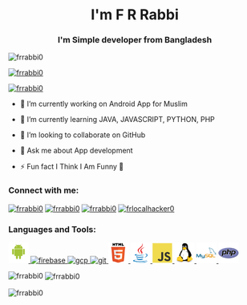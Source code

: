 <h1 align="center">I'm F R Rabbi</h1>
<h3 align="center">I'm Simple developer from Bangladesh</h3>

<p align="left"> <img src="https://komarev.com/ghpvc/?username=frrabbi0&label=Profile%20views&color=0e75b6&style=flat" alt="frrabbi0" /> </p>

<p align="left"> <a href="https://github.com/ryo-ma/github-profile-trophy"><img src="https://github-profile-trophy.vercel.app/?username=frrabbi0" alt="frrabbi0" /></a> </p>

<p align="left"> <a href="https://twitter.com/frrabbi0" target="blank"><img src="https://img.shields.io/twitter/follow/frrabbi0?logo=twitter&style=for-the-badge" alt="frrabbi0" /></a> </p>

- 🔭 I’m currently working on Android App for Muslim

- 🌱 I’m currently learning JAVA, JAVASCRIPT, PYTHON, PHP

- 👯 I’m looking to collaborate on GitHub

- 💬 Ask me about App development

- ⚡ Fun fact I Think I Am Funny 👀

<h3 align="left">Connect with me:</h3>
<p align="left">
<a href="https://twitter.com/frrabbi0" target="blank"><img align="center" src="https://raw.githubusercontent.com/rahuldkjain/github-profile-readme-generator/master/src/images/icons/Social/twitter.svg" alt="frrabbi0" height="30" width="40" /></a>
<a href="https://fb.com/frrabbi0" target="blank"><img align="center" src="https://raw.githubusercontent.com/rahuldkjain/github-profile-readme-generator/master/src/images/icons/Social/facebook.svg" alt="frrabbi0" height="30" width="40" /></a>
<a href="https://instagram.com/frrabbi0" target="blank"><img align="center" src="https://raw.githubusercontent.com/rahuldkjain/github-profile-readme-generator/master/src/images/icons/Social/instagram.svg" alt="frrabbi0" height="30" width="40" /></a>
<a href="https://www.youtube.com/c/frlocalhacker0" target="blank"><img align="center" src="https://raw.githubusercontent.com/rahuldkjain/github-profile-readme-generator/master/src/images/icons/Social/youtube.svg" alt="frlocalhacker0" height="30" width="40" /></a>
</p>

<h3 align="left">Languages and Tools:</h3>
<p align="left"> <a href="https://developer.android.com" target="_blank" rel="noreferrer"> <img src="https://raw.githubusercontent.com/devicons/devicon/master/icons/android/android-original-wordmark.svg" alt="android" width="40" height="40"/> </a> <a href="https://firebase.google.com/" target="_blank" rel="noreferrer"> <img src="https://www.vectorlogo.zone/logos/firebase/firebase-icon.svg" alt="firebase" width="40" height="40"/> </a> <a href="https://cloud.google.com" target="_blank" rel="noreferrer"> <img src="https://www.vectorlogo.zone/logos/google_cloud/google_cloud-icon.svg" alt="gcp" width="40" height="40"/> </a> <a href="https://git-scm.com/" target="_blank" rel="noreferrer"> <img src="https://www.vectorlogo.zone/logos/git-scm/git-scm-icon.svg" alt="git" width="40" height="40"/> </a> <a href="https://www.w3.org/html/" target="_blank" rel="noreferrer"> <img src="https://raw.githubusercontent.com/devicons/devicon/master/icons/html5/html5-original-wordmark.svg" alt="html5" width="40" height="40"/> </a> <a href="https://www.java.com" target="_blank" rel="noreferrer"> <img src="https://raw.githubusercontent.com/devicons/devicon/master/icons/java/java-original.svg" alt="java" width="40" height="40"/> </a> <a href="https://developer.mozilla.org/en-US/docs/Web/JavaScript" target="_blank" rel="noreferrer"> <img src="https://raw.githubusercontent.com/devicons/devicon/master/icons/javascript/javascript-original.svg" alt="javascript" width="40" height="40"/> </a> <a href="https://www.linux.org/" target="_blank" rel="noreferrer"> <img src="https://raw.githubusercontent.com/devicons/devicon/master/icons/linux/linux-original.svg" alt="linux" width="40" height="40"/> </a> <a href="https://www.mysql.com/" target="_blank" rel="noreferrer"> <img src="https://raw.githubusercontent.com/devicons/devicon/master/icons/mysql/mysql-original-wordmark.svg" alt="mysql" width="40" height="40"/> </a> <a href="https://www.php.net" target="_blank" rel="noreferrer"> <img src="https://raw.githubusercontent.com/devicons/devicon/master/icons/php/php-original.svg" alt="php" width="40" height="40"/> </a> </p>

<p><img align="left" src="https://github-readme-stats.vercel.app/api/top-langs?username=frrabbi0&show_icons=true&locale=en&layout=compact" alt="frrabbi0" /></p>

<p>&nbsp;<img align="center" src="https://github-readme-stats.vercel.app/api?username=frrabbi0&show_icons=true&locale=en" alt="frrabbi0" /></p>

<p><img align="center" src="https://github-readme-streak-stats.herokuapp.com/?user=frrabbi0&" alt="frrabbi0" /></p>
